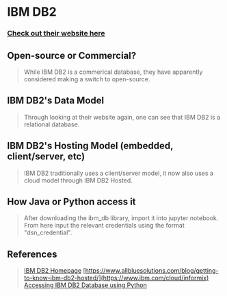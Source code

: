 # IBM DB2

### [Check out their website here](https://www.ibm.com/products/db2)

## Open-source or Commercial?
> While IBM DB2 is a commerical database, they have apparently considered making a switch to open-source.

## IBM DB2's Data Model
> Through looking at their website again, one can see that IBM DB2 is a relational database.

## IBM DB2's Hosting Model (embedded, client/server, etc)
> IBM DB2 traditionally uses a client/server model, it now also uses a cloud model through IBM DB2 Hosted.

## How Java or Python access it
> After downloading the ibm_db library, import it into jupyter notebook. From here input the relevant credentials using the format "dsn_credential". 

## References
> [IBM DB2 Homepage](https://www.ibm.com/products/db)
> [https://www.allbluesolutions.com/blog/getting-to-know-ibm-db2-hosted/](https://www.ibm.com/cloud/informix)
> [Accessing IBM DB2 Database using Python](https://medium.com/mozilla-firefox-club/accessing-ibm-db2-database-using-python-c356a4a76bf3)